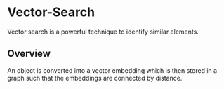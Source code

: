 # Vector-Search
Vector search is a powerful technique to identify similar elements. 

## Overview
An object is converted into a vector embedding which is then stored in a graph such that the embeddings are connected by distance.







